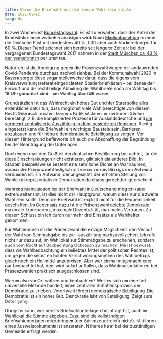 ```yaml
---
title: Warum die Briefwahl nur die zweite Wahl sein sollte
date: 2021-09-12
lang: de
---
```


In zwei Wochen ist [Bundestagswahl](https://www.wahlrecht.de/ergebnisse/bundestag.htm).
Es ist zu erwarten, dass der Anteil der Briefwähler:innen weiterhin ansteigen wird.
Nach [Medienberichten](https://web.archive.org/web/20210826090830/https://www.abendzeitung-muenchen.de/politik/post-bereitet-sich-auf-deutlich-mehr-briefwaehler-vor-art-751960) rechnet die Deutsche Post mit mindestens 40 %, trifft aber auch Vorbereitungen für 60 %.
Dieser Trend zeichnet sich bereits seit längerer Zeit ab:
bei der vergangenen Bundestagswahl 2017 nahmen in der [Stadt München ca. 43 % der Wähler:innen](https://www.sueddeutsche.de/muenchen/landtagswahl-in-bayern-zahl-der-briefwaehler-koennte-in-muenchen-einen-neuen-rekord-erreichen-1.4126803) per Brief teil.

Natürlich ist die Abneigung gegen die Präsenzwahl wegen der andauernden Covid-Pandemie durchaus nachvollziehbar.
Bei der Kommunalwahl 2020 in Bayern sorgte diese sogar stellenweise dafür, dass die eigens vom Kreisverwaltungsreferat eingerichteten Sonderbriefkästen – bei denen der Einwurf und die rechtzeitige Abholung der Wahlbriefe noch am Wahltag bis 18 Uhr garantiert sind – am Wahltag überfüllt waren.

Grundsätzlich ist das Wahlrecht ein hohes Gut und der Staat sollte alles erdenkliche dafür tun, dass möglichst viele Wahlberechtigte von diesem Recht Gebrauch machen können.
Kritik ist daher an mehreren Stellen berechtigt, z.B. die komplizierten Prozesse für Auslandsdeutsche und [die vermehrt zentralisierte Auszählung in dünn besiedelten Regionen](https://www.shz.de/lokales/norddeutsche-rundschau/Kleine-Wilstermarsch-Doerfer-legen-Wahllokale-zusammen-id32753947.html).
Richtig eingesetzt kann die Briefwahl ein wichtiger Baustein sein, Barrieren abzubauen und für höhere demokratische Beteiligung zu sorgen.
Vor diesem Hintergrund befürworte ich auch die Abschaffung der Begründung bei der Beantragung der Unterlagen.

Doch wenn man den Großteil der deutschen Bevölkerung betrachtet, für die diese Einschränkungen nicht existieren, gibt sich ein anderes Bild.
In Städten beispielsweise besteht eine sehr hohe Dichte an Wahlräumen, sodass die Präsenzwahl lediglich mit einem vernachlässigbaren Aufwand verbunden ist.
Ein Aufwand, der angesichts der erhöhten Stellung von Wahlen in repräsentativen Demokratien durchaus gerechtfertigt erscheint.

Während Manipulation bei der Briefwahl in Deutschland möglich (aber extrem selten) ist, ist dies nicht der Hauptgrund, warum diese nur die zweite Wahl sein sollte.
Denn die Briefwahl ist explizit nicht für die Bequemlichkeit geschaffen.
Im Gegensatz dazu ist die Präsenzwahl gelebte Demokratie: maximale Transparenz, maximale Dezentralität, maximales Vertrauen.
Zu diesem Schluss bin ich durch nunmehr drei Einsätze als Wahlhelfer gekommen.

Für Wähler:innen ist die Präsenzwahl die einzige Möglichkeit, den Verlauf der Wahl von Stimmabgabe bis zur -auszählung nachzuvollziehen.
Ich rufe nicht nur dazu auf, im Wahllokal zur Stimmabgabe zu erscheinen, sondern auch vom Recht auf Beobachtung Gebrauch zu machen.
Mir ist bewusst, dass die Wahlbeobachtung ein beliebtes Mittel der politischen Rechten ist, um gegen die selbst erdachten Verschwörungsmythen des Wahlbetrugs gleich noch ein Heilmittel anzupreisen.
Aber wer einmal mitgemacht oder gar beobachtet hat, dem wird sofort auffallen, dass Wahlmanipulationen bei Präsenzwahlen praktisch ausgeschlossen sind.

Warum also vor Ort wählen und beobachten?
Weil es sich um eine fast universelle Methode handelt, einen zentralen Schaffensprozess der Demokratie zu erleben.
Vorortwahl fördert demokratische Beteiligung.
Die Demokratie ist ein hohes Gut.
Demokratie lebt von Beteiligung.
Zeigt eure Beteiligung.

Übrigens kann, wer bereits Briefwahlunterlagen beantragt hat, auch im Wahllokal die Stimme abgeben.
Dazu sind die vollständigen Briefwahlunterlagen mitzubringen (der Stimmzettel reicht nicht!).
Mitführen eines Ausweisdokuments ist anzuraten.
Näheres kann bei der zuständigen Gemeinde erfragt werden.
